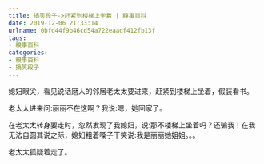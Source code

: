 ```yaml
---
title: 搞笑段子->赶紧到楼梯上坐着 | 糗事百科
date: 2019-12-06 21:33:14
urlname: 0bfd44f9b46cd54a722eaadf412fb13f
tags: 
- 糗事百科
categories:
- 糗事百科
- 搞笑段子
---
```

媳妇眼尖，看见说话磨人的邻居老太太要进来，赶紧到楼梯上坐着，假装看书。

老太太进来问:丽丽不在这啊？我说:嗯，她回家了。

在老太太转身要走时，忽然发现了我媳妇，说:那不楼梯上坐着吗？还骗我！在我无法自圆其说之际，媳妇粗着嗓子干笑说:我是丽丽她姐姐。。。

老太太狐疑着走了。



